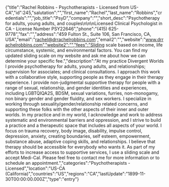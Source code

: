 {"title":"Rachel Robbins - Psychotherapists - Licensed from US-CA","id":245,"salutation":"","first_name":"Rachel","last_name":"Robbins","credentials":"","job_title":"PsyD","company":"","short_desc":"Psychotherapy for adults, young adults, and couples\n\n\nLicensed Clinical Psychologist in CA - License Number PSY22646","phone":"(415) 625-9778","fax":"","address":"459 Fulton St., Suite 106, San Francisco, CA, USA","email":"rachel@drrachelrobbins.com","email2":"","website":"www.drrachelrobbins.com","website2":"","fees":"Sliding scale based on income, life circumstance, systemic, and environmental factors. You can find my updated sliding scale on my website and ask me about how we can determine your specific fee.","description":"At my practice Divergent Worlds I provide psychotherapy for adults, young adults, and relationships; supervision for associates; and clinical consultations. I approach this work with a collaborative style, supporting people as they engage in their therapy experience. I provide non-judgmental supportive therapy for people with a range of sexual, relationship, and gender identities and experiences, including LGBTQIQA2S, BDSM, sexual variations, furries, non-monogamy, non binary gender and gender fluidity, and sex workers. I specialize in working through sexuality/gender/relationship related concerns, and supporting these folks with the other aspects of their inner and outer worlds. In my practice and in my world, I acknowledge and work to address systematic and environmental barriers and oppression, and I strive to build a practice and a therapeutic space that includes all aspects of your world. I focus on trauma recovery, body image, disability, impulse control, depression, anxiety, creating boundaries, self esteem, empowerment, substance abuse, adaptive coping skills, and relationships.  I believe that therapy should be accessible for everybody who wants it. As part of my efforts to increase access to supportive services, I use a sliding scale and accept Medi-Cal. Please feel free to contact me for more information or to schedule an appointment.","categories":"Psychotherapists - Licensed","location":"US-CA (California)","countries":"US","regions":"CA","lastUpdate":"1899-11-30T00:00:00.000Z","type":"entry"}
